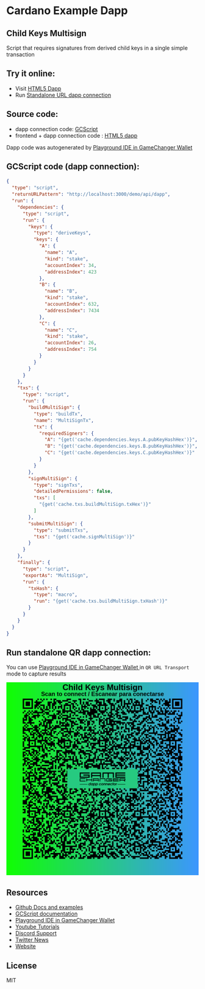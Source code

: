 
# Cardano Example Dapp

## **Child Keys Multisign**

Script that requires signatures from derived child keys in a single simple transaction


## Try it online: 

-  Visit [HTML5 Dapp](https://gamechangerfinance.github.io/gamechanger.wallet/examples/Child%20Keys%20Multisign.html)
-  Run [Standalone URL dapp connection](https://beta-wallet.gamechanger.finance/api/2/run/1-H4sIAAAAAAAAA41Sy26DMBD8F1_SSgiiQFMpN8IlVVsp6uNU9eDgTbACxrXXFVHEv9cmNIUGlXJAYnZmdneWI8GDBLIgOlVcIvGIAjRKvD49rCkiKGFrGaJcBEFepjTPSo2LcDqdBgyKMqCSB4xK6YTGco-EgQTBQKQctPu-8D_R9nDolhko_gn3DvTOtdi9BC0cIXY4F8xZId2D_aRpWhqBd7ZbRRZhZBHGFGjdItEsrD2y7Jgsx0zm4ey3y20URtYm6dgkYzaz-YXLTVS7xyNY_RXLxvCcPZoc-TPfiQ6xKbxUltkOcSY1IFaOq-DDcAXMwaC-MyTHHeDVJKVpBn73PL4L2o99aTY2-RXV2QqqyXVNmtRGZMshWTIqSy5lTSzajjy0t242dH8FA6Q8B7YGVXCteSnsgluaa2hDfeu1tpDfT9NCbcd319BsCo6DLZvKqWlj3PPtDXoef8sFzfPD0GWhkqXCWHdv9nNwO5NNoqMraKrK7_o_NrLqdoq6_gIBh6PjzgMAAA)

## Source code:

- dapp connection code: [GCScript](Child%20Keys%20Multisign.gcscript)
- frontend + dapp connection code : [HTML5 dapp](Child%20Keys%20Multisign.html)

Dapp code was autogenerated by [Playground IDE in GameChanger Wallet ](https://beta-wallet.gamechanger.finance/playground)

## GCScript code (dapp connection):
```json
{
  "type": "script",
  "returnURLPattern": "http://localhost:3000/demo/api/dapp",
  "run": {
    "dependencies": {
      "type": "script",
      "run": {
        "keys": {
          "type": "deriveKeys",
          "keys": {
            "A": {
              "name": "A",
              "kind": "stake",
              "accountIndex": 34,
              "addressIndex": 423
            },
            "B": {
              "name": "B",
              "kind": "stake",
              "accountIndex": 632,
              "addressIndex": 7434
            },
            "C": {
              "name": "C",
              "kind": "stake",
              "accountIndex": 26,
              "addressIndex": 754
            }
          }
        }
      }
    },
    "txs": {
      "type": "script",
      "run": {
        "buildMultiSign": {
          "type": "buildTx",
          "name": "MultiSignTx",
          "tx": {
            "requiredSigners": {
              "A": "{get('cache.dependencies.keys.A.pubKeyHashHex')}",
              "B": "{get('cache.dependencies.keys.B.pubKeyHashHex')}",
              "C": "{get('cache.dependencies.keys.C.pubKeyHashHex')}"
            }
          }
        },
        "signMultiSign": {
          "type": "signTxs",
          "detailedPermissions": false,
          "txs": [
            "{get('cache.txs.buildMultiSign.txHex')}"
          ]
        },
        "submitMultiSign": {
          "type": "submitTxs",
          "txs": "{get('cache.signMultiSign')}"
        }
      }
    },
    "finally": {
      "type": "script",
      "exportAs": "MultiSign",
      "run": {
        "txHash": {
          "type": "macro",
          "run": "{get('cache.txs.buildMultiSign.txHash')}"
        }
      }
    }
  }
}
```

## Run standalone QR dapp connection: 

You can use [Playground IDE in GameChanger Wallet ](https://beta-wallet.gamechanger.finance/playground) in `QR URL Transport` mode to capture results

[![This GCScript/URL is too large! make it shorter uploading parts to GCFS. Unable to generate QR code](Child%20Keys%20Multisign.png)](https://gamechangerfinance.github.io/gamechanger.wallet/examples/Child%20Keys%20Multisign.png)

## Resources
- [Github Docs and examples](https://github.com/GameChangerFinance/gamechanger.wallet/)
- [GCScript documentation](https://beta-wallet.gamechanger.finance/doc/api/v2/api.html)
- [Playground IDE in GameChanger Wallet ](https://beta-wallet.gamechanger.finance/playground)
- [Youtube Tutorials](https://www.youtube.com/@gamechanger.finance)
- [Discord Support](https://discord.gg/vpbfyRaDKG)
- [Twitter News](https://twitter.com/GameChangerOk)
- [Website](https://gamechanger.finance)

## License
MIT 
    
